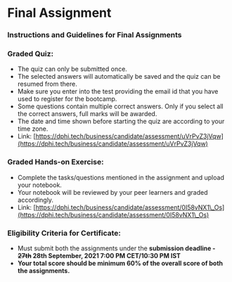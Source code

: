 # Final Assignment

### Instructions and Guidelines for Final Assignments

### Graded Quiz:

* The quiz can only be submitted once.
* The selected answers will automatically be saved and the quiz can be resumed from there. 
* Make sure you enter into the test providing the email id that you have used to register for the bootcamp.
* Some questions contain multiple correct answers. Only if you select all the correct answers, full marks will be awarded.
* The date and time shown before starting the quiz are according to your time zone.
* Link: [https://dphi.tech/business/candidate/assessment/uVrPvZ3jVqw](https://dphi.tech/business/candidate/assessment/uVrPvZ3jVqw)  

### Graded Hands-on Exercise:

* Complete the tasks/questions mentioned in the assignment and upload your notebook. 
* Your notebook will be reviewed by your peer learners and graded accordingly.
* Link: [https://dphi.tech/business/candidate/assessment/0I58vNX1\_Os](https://dphi.tech/business/candidate/assessment/0I58vNX1\_Os)

### Eligibility Criteria for Certificate: 

* Must submit both the assignments under the **submission deadline - **~~**27th**~~** 28th September, 2021 7:00 PM CET/10:30 PM IST**
* **Your total score should be minimum 60% of the overall score of both the assignments.**
